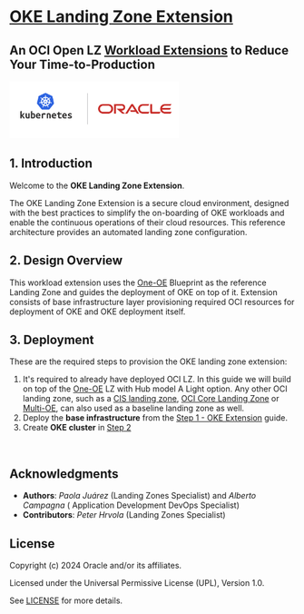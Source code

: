 # **[OKE Landing Zone Extension](#)**   <!-- omit from toc -->
## **An OCI Open LZ [Workload Extensions](#) to Reduce Your Time-to-Production** <!-- omit from toc -->

 <img src="../../commons/images/icon_oke.jpg" height="100">
&nbsp; 

## **1. Introduction**
Welcome to the **OKE Landing Zone Extension**.

The OKE Landing Zone Extension is a secure cloud environment, designed with the best practices to simplify the on-boarding of OKE workloads and enable the continuous operations of their cloud resources. This reference architecture provides an automated landing zone configuration.
&nbsp;

## **2. Design Overview**
This workload extension uses the [One-OE](https://github.com/oracle-quickstart/terraform-oci-open-lz/tree/master/blueprints/one-oe) Blueprint as the reference Landing Zone and guides the deployment of OKE on top of it. Extension consists of base infrastructure layer provisioning required OCI resources for deployment of OKE and OKE deployment itself.
&nbsp;

## **3. Deployment**

These are the required steps to provision the OKE landing zone extension:

 1. It's required to already have deployed OCI LZ. In this guide we will build on top of the [One-OE](https://github.com/oracle-quickstart/terraform-oci-open-lz/tree/master/blueprints/one-oe) LZ with Hub model A Light option. Any other OCI landing zone, such as a [CIS landing zone](https://github.com/oci-landing-zones/oci-cis-landingzone-quickstart), [OCI Core Landing Zone](https://github.com/oci-landing-zones/terraform-oci-core-landingzone) or [Multi-OE](https://github.com/oci-landing-zones/oci-landing-zone-operating-entities/tree/master/blueprints/multi-oe/generic_v1/runtime), can also used as a baseline landing zone as well.
 2. Deploy the **base infrastructure** from the [Step 1 - OKE Extension](1_oke_extension/) guide.
 3. Create **OKE cluster** in [Step 2](2_oke/)

&nbsp;

## Acknowledgments <!-- omit from toc -->
* **Authors**: *Paola Juárez* (Landing Zones Specialist) and *Alberto Campagna* ( Application Development DevOps Specialist) 
* **Contributors**: *Peter Hrvola* (Landing Zones Specialist)
&nbsp;

## License <!-- omit from toc -->

Copyright (c) 2024 Oracle and/or its affiliates.

Licensed under the Universal Permissive License (UPL), Version 1.0.

See [LICENSE](/LICENSE) for more details.

